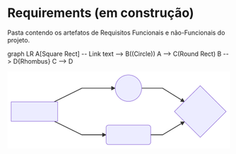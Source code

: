 # Requirements (em construção)

Pasta contendo os artefatos de Requisitos Funcionais e não-Funcionais do projeto.

graph LR
    A[Square Rect] -- Link text --> B((Circle))
    A --> C(Round Rect)
    B --> D{Rhombus}
    C --> D

![Image of Yaktocat](mermaid-diagram-20180828222214.svg)
